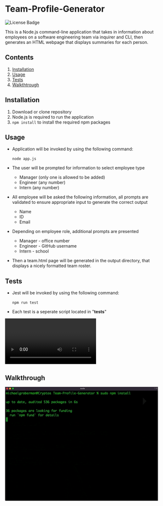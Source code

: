# Team-Profile-Generator

![License Badge](https://img.shields.io/github/license/mmeii/10-team-profile-generator)

This is a Node.js command-line application that takes in information about employees on a software engineering team via inquirer and CLI, then generates an HTML webpage that displays summaries for each person.

## Contents

1. [Installation](#installation)
2. [Usage](#usage)
3. [Tests](#tests)
4. [Walkthtrough](#walkthrough)

## Installation

1. Download or clone repository
2. Node.js is required to run the application
3. `npm install` to install the required npm packages

## Usage

- Application will be invoked by using the following command:

  `node app.js`

- The user will be prompted for information to select employee type
  - Manager (only one is allowed to be added)
  - Engineer (any number)
  - Intern (any number)
- All employee will be asked the following information, all prompts are validated to ensure appropriate input to generate the correct output

  - Name
  - ID
  - Email

- Depending on employee role, additional prompts are presented
  - Manager - office number
  - Engineer - GitHub username
  - Intern - school
- Then a team.html page will be generated in the output directory, that displays a nicely formatted team roster.

## Tests
- Jest will be invoked by using the following command:

  `npm run test`
- Each test is a seperate script located in "__tests__"

![Running Tests](https://github.com/MichaelAdamGroberman/Team-Profile-Generator/blob/main/assets/RunningTests.mov)

## Walkthrough

![Video Walkthrough](https://github.com/MichaelAdamGroberman/Team-Profile-Generator/blob/main/assets/VideoWalkthrough.gif)

